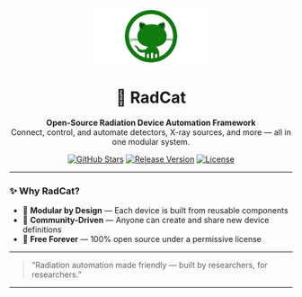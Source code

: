 <p align="center">
  <img src="https://github.com/yagizdkurt/RadCat/blob/main/Docs/Logo.png" width="200">
</p>

<h1 align="center">🐾 RadCat</h1>
<p align="center">
  <b>Open-Source Radiation Device Automation Framework</b><br>
  Connect, control, and automate detectors, X-ray sources, and more — all in one modular system.
</p>

<p align="center">
  <a href="https://github.com/yagizdkurt/RadCat/stargazers"><img src="https://img.shields.io/github/stars/yagizdkurt/RadCat?style=for-the-badge" alt="GitHub Stars"></a>
  <a href="https://github.com/yagizdkurt/RadCat/releases"><img src="https://img.shields.io/github/v/release/yagizdkurt/RadCat?style=for-the-badge" alt="Release Version"></a>
  <a href="https://github.com/yagizdkurt/RadCat/blob/main/LICENSE"><img src="https://img.shields.io/github/license/yagizdkurt/RadCat?style=for-the-badge" alt="License"></a>
</p>

---

### ✨ Why RadCat?

- 🧩 **Modular by Design** — Each device is built from reusable components  
- 👥 **Community-Driven** — Anyone can create and share new device definitions  
- 💸 **Free Forever** — 100% open source under a permissive license  

---

> “Radiation automation made friendly — built by researchers, for researchers.”

---
